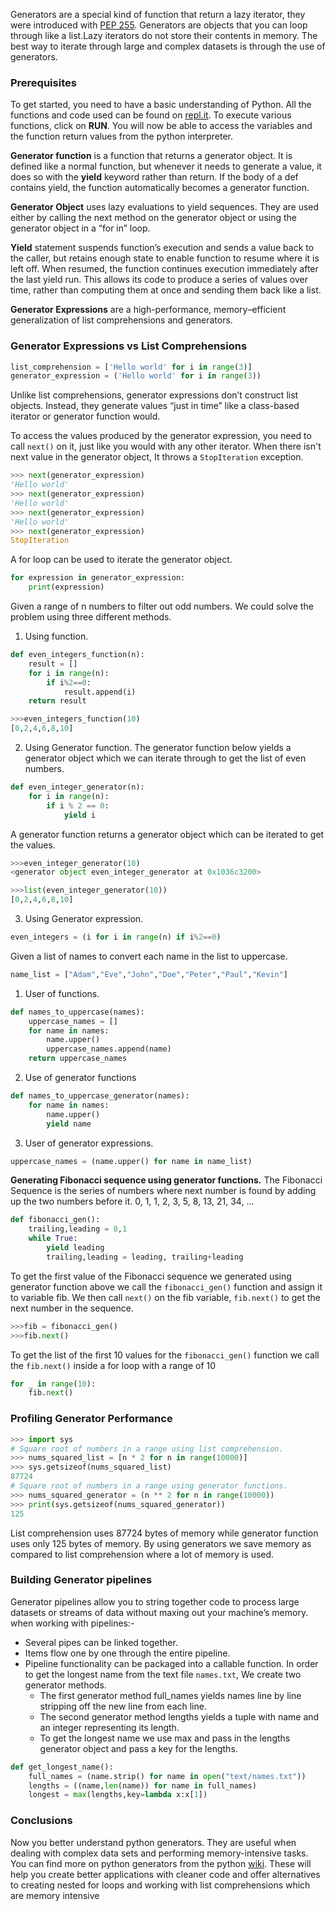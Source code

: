 Generators are a special kind of function that return a lazy iterator, they were introduced with [PEP 255](https://www.python.org/dev/peps/pep-0255/). Generators are objects that you can loop through like a list.Lazy iterators do not store their contents in memory. The best way to iterate through large and complex datasets is through the use of generators.

### Prerequisites
To get started, you need to have a basic understanding of Python. All the functions and code used can be found on [repl.it](https://repl.it/@paulodhiambo962/PythonGenerators/). To execute various functions, click on **RUN**. You will now be able to access the variables and the function return values from the python interpreter. 

**Generator function** is a function that returns a generator object. It is defined like a normal function, but whenever it needs to generate a value, it does so with the **yield** keyword rather than return. If the body of a def contains yield, the function automatically becomes a generator function.

**Generator Object** uses lazy evaluations to yield sequences. They are used either by calling the next method on the  generator object or using the generator object in a “for in” loop.

**Yield** statement suspends function’s execution and sends a value back to the caller, but retains enough state to enable function to resume  where it is left off. When resumed, the function continues execution  immediately after the last yield run. This allows its code to produce a  series of values over time, rather than computing them at once and  sending them back like a list.

**Generator Expressions** are a high-performance, memory–efficient generalization of list comprehensions and generators.

### Generator Expressions vs List Comprehensions
```python
list_comprehension = ['Hello world' for i in range(3)]
generator_expression = ('Hello world' for i in range(3))
```

Unlike list comprehensions, generator expressions don’t  construct list objects. Instead, they generate values “just in time”  like a class-based iterator or generator function would.

To access the values produced by the generator expression, you need to call `next()` on it, just like you would with any other iterator. When there isn't next value in the generator object, It throws a `StopIteration` exception. 

```python
>>> next(generator_expression)
'Hello world'
>>> next(generator_expression)
'Hello world'
>>> next(generator_expression)
'Hello world'
>>> next(generator_expression)
StopIteration
```
A for loop can be used to iterate the generator object.

```python
for expression in generator_expression:
    print(expression)
```



Given a range of n numbers to filter out odd numbers. We could solve the problem using three different methods.
1. Using function.

```python
def even_integers_function(n):
    result = []
    for i in range(n):
        if i%2==0:
            result.append(i)
    return result
```

```python
>>>even_integers_function(10)
[0,2,4,6,8,10]
```

2. Using Generator function. 
   The generator function below yields a generator object which we can iterate through to get the list of even numbers. 

```python
def even_integer_generator(n):
    for i in range(n):
        if i % 2 == 0:
            yield i
```
A generator function returns a generator object which can be iterated to get the values.
```python
>>>even_integer_generator(10)
<generator object even_integer_generator at 0x1036c3200>
```

```python
>>>list(even_integer_generator(10))
[0,2,4,6,8,10]
```
3. Using Generator expression.
```python
even_integers = (i for i in range(n) if i%2==0)
```
Given a list of names to convert each name in the list to uppercase.
```python
name_list = ["Adam","Eve","John","Doe","Peter","Paul","Kevin"]
```
1. User of functions.
```python
def names_to_uppercase(names):
    uppercase_names = []
    for name in names:
        name.upper()
        uppercase_names.append(name)
    return uppercase_names
```
2. Use of generator functions
```python
def names_to_uppercase_generator(names):
    for name in names:
        name.upper()
        yield name
```
3. User of generator expressions.
```python
uppercase_names = (name.upper() for name in name_list)
```

**Generating Fibonacci sequence using generator functions.**
The Fibonacci Sequence is the series of numbers where next number is found by adding up the two numbers before it.
0, 1, 1, 2, 3, 5, 8, 13, 21, 34, ...
```python
def fibonacci_gen():
    trailing,leading = 0,1
    while True:
        yield leading
        trailing,leading = leading, trailing+leading
```
To get the first value of the Fibonacci sequence we generated using generator function above we call the `fibonacci_gen()` function and assign it to variable fib. We then call `next()` on the fib variable, `fib.next()` to get the next number in the sequence.
```python
>>>fib = fibonacci_gen()
>>>fib.next()
```
To get the list of the first 10 values for the `fibonacci_gen()` function we call the `fib.next()` inside a for loop with a range of 10
```python
for _ in range(10):
    fib.next()
```

### Profiling Generator Performance
```python
>>> import sys
# Square root of numbers in a range using list comprehension.
>>> nums_squared_list = [n * 2 for n in range(10000)]
>>> sys.getsizeof(nums_squared_list)
87724
# Square root of numbers in a range using generator functions.
>>> nums_squared_generator = (n ** 2 for n in range(10000))
>>> print(sys.getsizeof(nums_squared_generator))
125
```
List comprehension uses 87724 bytes of memory while generator function uses only 125 bytes of memory. By using generators we save memory as compared to list comprehension where a lot of memory is used.

### Building Generator pipelines
Generator pipelines allow you to string together code to process large  datasets or streams of data without maxing out your machine’s memory.
when working with pipelines:-
- Several pipes can be linked together.
- Items flow one by one through the entire pipeline.
- Pipeline functionality can be packaged into a callable function.
  In order to get the longest name from the text file `names.txt`, We create two generator methods.
  - The first generator method full_names yields names line by line stripping off the new line from each line.
  - The second generator method lengths yields a tuple with name and an integer representing its length.
  - To get the longest name we use max and pass in the lengths generator object and pass a key for the lengths.
```python
def get_longest_name():
	full_names = (name.strip() for name in open("text/names.txt"))
	lengths = ((name,len(name)) for name in full_names)
	longest = max(lengths,key=lambda x:x[1])
```
### Conclusions 
Now you better understand python generators. They are useful when dealing with complex data sets and performing memory-intensive tasks. You can find more on python generators from the python [wiki](https://wiki.python.org/moin/Generators/). These will help you create better applications with cleaner code and offer alternatives to creating nested for loops and working with list comprehensions which are memory intensive
